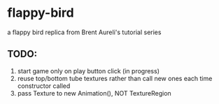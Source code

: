# flappy-bird
a flappy bird replica from Brent Aureli's tutorial series


TODO:
------
1. start game only on play button click (in progress)
2. reuse top/bottom tube textures rather than call new ones each time constructor called
3. pass Texture to new Animation(), NOT TextureRegion
